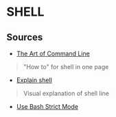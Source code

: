 # SHELL

## Sources

- [The Art of Command Line](https://github.com/jlevy/the-art-of-command-line)
>"How to" for shell in one page
- [Explain shell](https://explainshell.com)
>Visual explanation of shell line
- [Use Bash Strict Mode](http://redsymbol.net/articles/unofficial-bash-strict-mode/)
